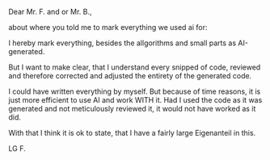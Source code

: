 Dear Mr. F. and or Mr. B.,

about where you told me to mark everything we used ai for:

I hereby mark everything, besides the allgorithms and small parts as AI-generated.

But I want to make clear, that I understand every snipped of code, reviewed and therefore corrected and adjusted the entirety of the generated code.

I could have written everything by myself. But because of time reasons, it is just more efficient to use AI and work WITH it. Had I used the code as it was generated and not meticulously reviewed it, it would not have worked as it did.

With that I think it is ok to state, that I have a fairly large Eigenanteil in this.

LG F.
